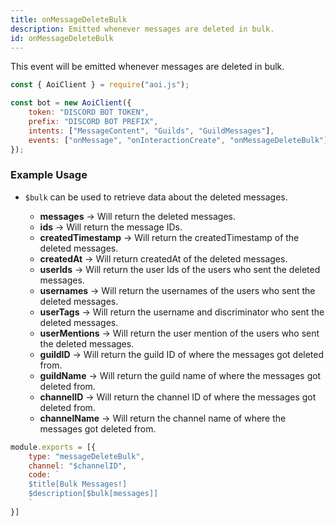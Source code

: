 ```yaml
---
title: onMessageDeleteBulk
description: Emitted whenever messages are deleted in bulk.
id: onMessageDeleteBulk
---
```


This event will be emitted whenever messages are deleted in bulk.

```javascript
const { AoiClient } = require("aoi.js");

const bot = new AoiClient({
    token: "DISCORD BOT TOKEN",
    prefix: "DISCORD BOT PREFIX",
    intents: ["MessageContent", "Guilds", "GuildMessages"],
    events: ["onMessage", "onInteractionCreate", "onMessageDeleteBulk"]
});
```

### Example Usage

- `$bulk` can be used to retrieve data about the deleted messages.

    - **messages** &rarr; Will return the deleted messages.
    - **ids** &rarr; Will return the message IDs.
    - **createdTimestamp** &rarr; Will return the createdTimestamp of the deleted messages.
    - **createdAt** &rarr; Will return createdAt of the deleted messages.
    - **userIds** &rarr; Will return the user Ids of the users who sent the deleted messages.
    - **usernames** &rarr; Will return the usernames of the users who sent the deleted messages. 
    - **userTags** &rarr; Will return the username and discriminator who sent the deleted messages. 
    - **userMentions** &rarr; Will return the user mention of the users who sent the deleted messages. 
    - **guildID** &rarr; Will return the guild ID of where the messages got deleted from.
    - **guildName** &rarr; Will return the guild name of where the messages got deleted from.
    - **channelID** &rarr; Will return the channel ID of where the messages got deleted from.
    - **channelName** &rarr; Will return the channel name of where the messages got deleted from.

```javascript
module.exports = [{
    type: "messageDeleteBulk",
    channel: "$channelID",
    code: `
    $title[Bulk Messages!]
    $description[$bulk[messages]]
    `
}]
```